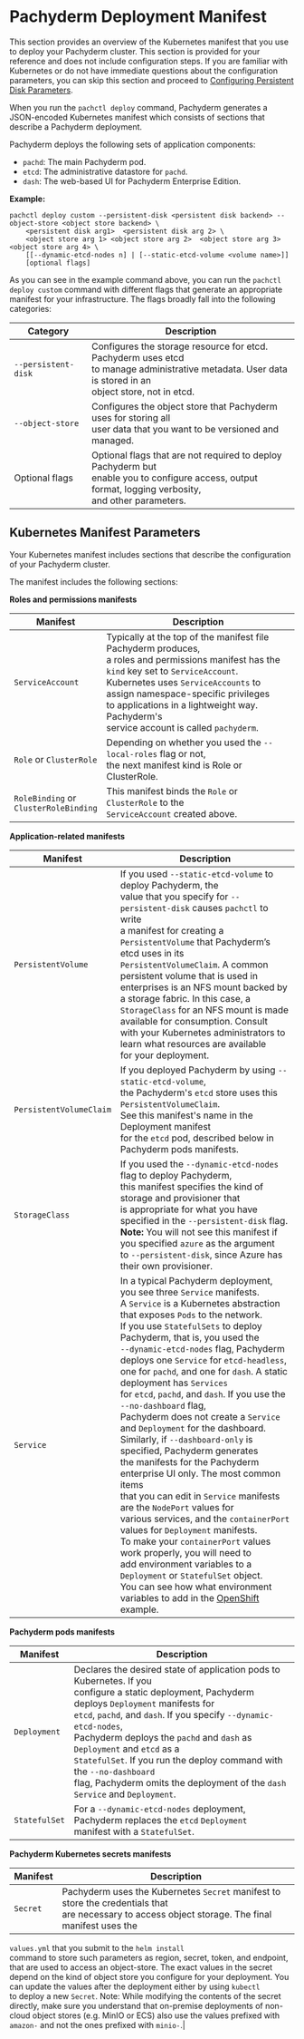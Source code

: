 # Pachyderm Deployment Manifest

This section provides an overview of the Kubernetes manifest that
you use to deploy your Pachyderm cluster. This section is provided for
your reference and does not include configuration steps. If you are
familiar with Kubernetes or do not have immediate questions about
the configuration parameters, you can skip this section and proceed to
[Configuring Persistent Disk Parameters](deploy_custom_configuring_persistent_disk_parameters.md).

When you run the `pachctl deploy` command, Pachyderm generates a JSON-encoded
Kubernetes manifest which consists of sections that
describe a Pachyderm deployment.

Pachyderm deploys the following sets of application components:

- `pachd`: The main Pachyderm pod.
- `etcd`: The administrative datastore for `pachd`.
- `dash`: The web-based UI for Pachyderm Enterprise Edition.

**Example:**

```
pachctl deploy custom --persistent-disk <persistent disk backend> --object-store <object store backend> \
    <persistent disk arg1>  <persistent disk arg 2> \
    <object store arg 1> <object store arg 2>  <object store arg 3>  <object store arg 4> \
    [[--dynamic-etcd-nodes n] | [--static-etcd-volume <volume name>]]
    [optional flags]
```

As you can see in the example command above, you can run the
`pachctl deploy custom` command with different flags that generate
an appropriate manifest for your infrastructure. The flags broadly fall
into the following categories:

| Category               | Description                                         |
| ---------------------- | --------------------------------------------------- |
| `--persistent-disk`    | Configures the storage resource for etcd. Pachyderm uses etcd <br> to manage administrative metadata. User data is stored in an   <br> object store, not in etcd. |
| `--object-store`       | Configures the object store that Pachyderm uses for storing all <br> user data that you want to be versioned and managed. |
| Optional flags         | Optional flags that are not required to deploy Pachyderm but <br> enable you to configure access, output format, logging         verbosity, <br>and other parameters. |

## Kubernetes Manifest Parameters

Your Kubernetes manifest includes sections that describe
the configuration of your Pachyderm cluster.

The manifest includes the following sections:

**Roles and permissions manifests**

| Manifest | Description |
| ------- | ----------- |
| `ServiceAccount` | Typically at the top of the manifest file Pachyderm produces, <br> a roles and permissions manifest has the `kind` key set to `ServiceAccount`. <br> Kubernetes uses `ServiceAccounts` to assign namespace-specific privileges<br> to applications in a lightweight way. Pachyderm's <br> service account is called  `pachyderm`. |
| `Role` or `ClusterRole` | Depending on whether you used the `--local-roles` flag or not, <br>the next manifest kind is Role or ClusterRole. |
| `RoleBinding` or <br> `ClusterRoleBinding` | This manifest binds the `Role` or `ClusterRole` to the <br>`ServiceAccount` created above. |

**Application-related manifests**

| Manifest | Description |
| ------- | ----------- |
| `PersistentVolume` | If you used `--static-etcd-volume` to deploy Pachyderm, the <br> value that you specify for `--persistent-disk` causes `pachctl` to write <br> a manifest for creating a `PersistentVolume` that Pachyderm’s etcd uses in its <br> `PersistentVolumeClaim`. A common persistent volume that is used in <br>enterprises is an NFS mount backed by a storage fabric. In this case, a <br> `StorageClass` for an NFS mount is made available for consumption. Consult <br> with your Kubernetes administrators to learn what resources are available <br> for your deployment. |
| `PersistentVolumeClaim` | If you deployed Pachyderm by using `--static-etcd-volume`, <br> the Pachyderm's `etcd` store uses this `PersistentVolumeClaim`.<br> See this manifest's name in the Deployment manifest <br> for the `etcd` pod, described below in Pachyderm pods manifests. |
| `StorageClass` | If you used the `--dynamic-etcd-nodes` flag to deploy Pachyderm, <br> this manifest specifies the kind of storage and provisioner that <br>is appropriate for what you have specified in the `--persistent-disk` flag. <br> **Note:** You will not see this manifest if you specified `azure` as the argument <br> to `--persistent-disk`, since Azure has their own provisioner. |
| `Service` | In a typical Pachyderm deployment, you see three `Service` manifests.<br> A `Service` is a Kubernetes abstraction that exposes `Pods` to the network. <br> If you use `StatefulSets` to deploy Pachyderm, that is, you used the <br>`--dynamic-etcd-nodes` flag, Pachyderm deploys one `Service` for `etcd-headless`, <br>one for `pachd`, and one for `dash`. A static deployment has `Services` <br> for `etcd`, `pachd`, and `dash`. If you use the `--no-dashboard` flag, <br>Pachyderm does not create a `Service` and `Deployment` for the dashboard.<br> Similarly, if `--dashboard-only` is specified, Pachyderm generates <br> the manifests for the Pachyderm enterprise UI only. The most common items <br>that you can edit in `Service` manifests are the `NodePort` values for<br> various services, and the `containerPort` values for `Deployment` manifests.<br> To make your `containerPort` values work properly, you will need to <br> add environment variables to a `Deployment` or `StatefulSet` object. <br> You can see how what environment variables to add in the [OpenShift](../openshift.md) example.

**Pachyderm pods manifests**

| Manifest | Description |
| -------- | ----------- |
| `Deployment` | Declares the desired state of application pods to Kubernetes. If you <br> configure a static deployment, Pachyderm deploys `Deployment` manifests for <br> `etcd`, `pachd`, and `dash`. If you specify `--dynamic-etcd-nodes`, <br>Pachyderm deploys the `pachd` and `dash` as `Deployment` and `etcd` as a <br> `StatefulSet`. If you run the deploy command with the `--no-dashboard`<br> flag, Pachyderm omits the deployment of the `dash` `Service` and `Deployment`.
| `StatefulSet` | For a `--dynamic-etcd-nodes` deployment, Pachyderm replaces the `etcd` `Deployment` <br> manifest with a `StatefulSet`. |

**Pachyderm Kubernetes secrets manifests**

| Manifest | Description |
| -------- | ----------- |
| `Secret`      | Pachyderm uses the Kubernetes `Secret` manifest to store the credentials that <br> are necessary to access object storage. The final manifest uses the <br>
`values.yml` that you submit to the `helm install` <br>
command to store such parameters as region, secret, token, and endpoint, that are <be>
used to access an object-store. The exact values in the secret <br> 
depend on the kind of object store you configure for your deployment.
You <br>can update the values after the deployment either by using `kubectl` <br>
to deploy a new `Secret`. Note: While modifying the contents of the secret directly, 
make sure you understand that on-premise deployments of non-cloud object stores (e.g. MinIO or ECS) 
also use the values prefixed with `amazon-` and not the ones prefixed with `minio-`.|
